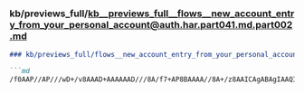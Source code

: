 ### kb/previews_full/kb__previews_full__flows__new_account_entry_from_your_personal_account@auth.har.part041.md.part002.md

```md
### kb/previews_full/flows__new_account_entry_from_your_personal_account@auth.har.part041.md (part 002)

```md
/f0AAP//AP///wD+/v8AAAD+AAAAAAD///8A/f7+AP8BAAAA//8A+/z8AAICAgABAgIAAQICAAMCAgD9/fw
```

```

```
